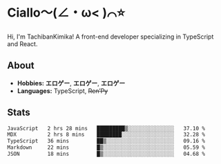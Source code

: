 # Ciallo～(∠・ω< )⌒⭐️

Hi, I'm TachibanKimika! A front-end developer specializing in TypeScript and React.

## About
- **Hobbies:** **エロゲー**, **エロゲー**, **エロゲー**
- **Languages:** TypeScript, ~~Ren’Py~~

## Stats
<!--START_SECTION:waka-->

```txt
JavaScript   2 hrs 28 mins   █████████▒░░░░░░░░░░░░░░░   37.10 %
MDX          2 hrs 8 mins    ████████░░░░░░░░░░░░░░░░░   32.28 %
TypeScript   36 mins         ██▒░░░░░░░░░░░░░░░░░░░░░░   09.16 %
Markdown     22 mins         █▒░░░░░░░░░░░░░░░░░░░░░░░   05.59 %
JSON         18 mins         █▒░░░░░░░░░░░░░░░░░░░░░░░   04.68 %
```

<!--END_SECTION:waka-->

<!-- ![Metrics](https://metrics.lecoq.io/TachibanaKimika?template=classic&base.activity=0&base.community=0&base.repositories=0&languages=1&isocalendar=1&isocalendar.duration=half-year&languages.limit=8&languages.sections=most-used&languages.colors=github&languages.threshold=0%25&languages.indepth=false&languages.recent.load=300&languages.recent.days=14&config.timezone=Asia%2FShanghai)
 -->

